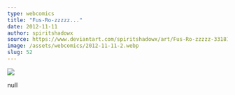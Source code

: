 ```yaml
---
type: webcomics
title: "Fus-Ro-zzzzz..."
date: 2012-11-11
author: spiritshadowx
source: https://www.deviantart.com/spiritshadowx/art/Fus-Ro-zzzzz-331812055
image: /assets/webcomics/2012-11-11-2.webp
slug: 52
---
```


![](/assets/webcomics/2012-11-11-2.webp)

null
